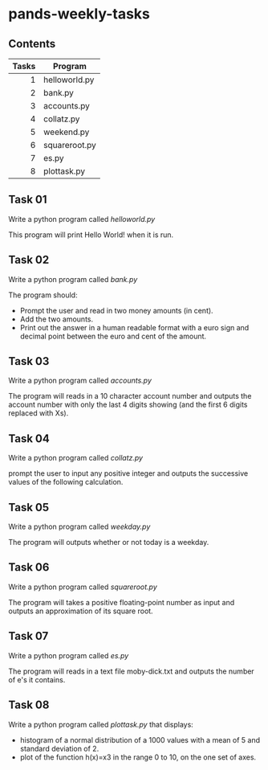 # pands-weekly-tasks


## Contents

| Tasks|Program       |
|-----:|---------------|
|     1| helloworld.py |
|     2| bank.py       |
|     3| accounts.py   |
|     4| collatz.py    |
|     5| weekend.py    |
|     6| squareroot.py |
|     7| es.py         |
|     8| plottask.py   |

## Task 01

Write a python program called *helloworld.py*

This program will print Hello World! when it is run.

## Task 02

Write a python program called *bank.py*

The program should:
- Prompt the user and read in two money amounts (in cent).
- Add the two amounts.
- Print out the answer in a human readable format with a euro sign and decimal point between the euro and cent of the amount. 

## Task 03
Write a python program called *accounts.py*

The program will reads in a 10 character account number and outputs the account number with only the last 4 digits showing (and the first 6 digits replaced with Xs).

## Task 04
Write a python program called *collatz.py*

prompt the user to input any positive integer and outputs the successive values of the following calculation.

## Task 05
Write a python program called *weekday.py*

The program will outputs whether or not today is a weekday.

## Task 06
Write a python program called *squareroot.py*

The program will takes a positive floating-point number as input and outputs an approximation of its square root.

## Task 07
Write a python program called *es.py*

The program will reads in a text file moby-dick.txt and outputs the number of e's it contains.

## Task 08

Write a python program called *plottask.py*
that displays:

- histogram of a normal distribution of a 1000 values with a mean of 5 and standard deviation of 2. 
- plot of the function  h(x)=x3 in the range 0 to 10, on the one set of axes.

